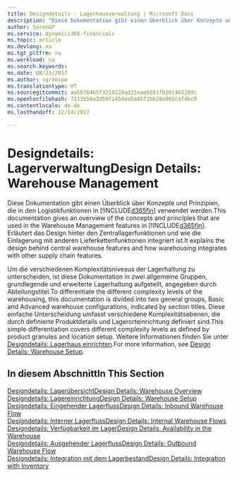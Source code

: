 ```yaml
---
title: Designdetails - Lagerhausverwaltung | Microsoft Docs
description: "Diese Dokumentation gibt einen Überblick über Konzepte und Prinzipien, die in den Logistikfunktionen in Dynamics 365."
author: SorenGP
ms.service: dynamics365-financials
ms.topic: article
ms.devlang: na
ms.tgt_pltfrm: na
ms.workload: na
ms.search.keywords: 
ms.date: 08/23/2017
ms.author: sgroespe
ms.translationtype: HT
ms.sourcegitcommit: aa56764b5f3210229ad21eae6891fb201462209c
ms.openlocfilehash: 7313558a3d59f1454ea5a45f1bb29e095caf4bc0
ms.contentlocale: de-de
ms.lasthandoff: 12/14/2017

---
```

# <a name="design-details-warehouse-management"></a><span data-ttu-id="05b2c-103">Designdetails: Lagerverwaltung</span><span class="sxs-lookup"><span data-stu-id="05b2c-103">Design Details: Warehouse Management</span></span>
<span data-ttu-id="05b2c-104">Diese Dokumentation gibt einen Überblick über Konzepte und Prinzipien, die in den Logistikfunktionen in [!INCLUDE[d365fin](includes/d365fin_md.md)] verwendet werden.</span><span class="sxs-lookup"><span data-stu-id="05b2c-104">This documentation gives an overview of the concepts and principles that are used in the Warehouse Management features in [!INCLUDE[d365fin](includes/d365fin_md.md)].</span></span> <span data-ttu-id="05b2c-105">Erläutert das Design hinter den Zentrallagerfunktionen und wie die Einlagerung mit anderen Lieferkettenfunktionen integriert ist.</span><span class="sxs-lookup"><span data-stu-id="05b2c-105">It explains the design behind central warehouse features and how warehousing integrates with other supply chain features.</span></span>  

<span data-ttu-id="05b2c-106">Um die verschiedenen Komplexitätsniveaus der Lagerhaltung zu unterscheiden, ist diese Dokumentation in zwei allgemeine Gruppen, grundlegende und erweiterte Lagerhaltung aufgeteilt, angegeben durch Abteilungstitel.</span><span class="sxs-lookup"><span data-stu-id="05b2c-106">To differentiate the different complexity levels of the warehousing, this documentation is divided into two general groups, Basic and Advanced warehouse configurations, indicated by section titles.</span></span> <span data-ttu-id="05b2c-107">Diese einfache Unterscheidung umfasst verschiedene Komplexitätsebenen, die durch definierte Produktdetails und Lagerorteinrichtung definiert sind.</span><span class="sxs-lookup"><span data-stu-id="05b2c-107">This simple differentiation covers different complexity levels as defined by product granules and location setup.</span></span> <span data-ttu-id="05b2c-108">Weitere Informationen finden Sie unter [Designdetails: Lagerhaus einrichten](design-details-warehouse-setup.md).</span><span class="sxs-lookup"><span data-stu-id="05b2c-108">For more information, see [Design Details: Warehouse Setup](design-details-warehouse-setup.md).</span></span>  

## <a name="in-this-section"></a><span data-ttu-id="05b2c-109">In diesem Abschnitt</span><span class="sxs-lookup"><span data-stu-id="05b2c-109">In This Section</span></span>  
[<span data-ttu-id="05b2c-110">Designdetails: Lagerübersicht</span><span class="sxs-lookup"><span data-stu-id="05b2c-110">Design Details: Warehouse Overview</span></span>](design-details-warehouse-overview.md)  
[<span data-ttu-id="05b2c-111">Designdetails: Lagereinrichtung</span><span class="sxs-lookup"><span data-stu-id="05b2c-111">Design Details: Warehouse Setup</span></span>](design-details-warehouse-setup.md)  
[<span data-ttu-id="05b2c-112">Designdetails: Eingehender Lagerfluss</span><span class="sxs-lookup"><span data-stu-id="05b2c-112">Design Details: Inbound Warehouse Flow</span></span>](design-details-inbound-warehouse-flow.md)  
[<span data-ttu-id="05b2c-113">Designdetails: Interner Lagerfluss</span><span class="sxs-lookup"><span data-stu-id="05b2c-113">Design Details: Internal Warehouse Flows</span></span>](design-details-internal-warehouse-flows.md)  
[<span data-ttu-id="05b2c-114">Designdetails: Verfügbarkeit im Lager</span><span class="sxs-lookup"><span data-stu-id="05b2c-114">Design Details: Availability in the Warehouse</span></span>](design-details-availability-in-the-warehouse.md)  
[<span data-ttu-id="05b2c-115">Designdetails: Ausgehender Lagerfluss</span><span class="sxs-lookup"><span data-stu-id="05b2c-115">Design Details: Outbound Warehouse Flow</span></span>](design-details-outbound-warehouse-flow.md)  
[<span data-ttu-id="05b2c-116">Designdetails: Integration mit dem Lagerbestand</span><span class="sxs-lookup"><span data-stu-id="05b2c-116">Design Details: Integration with Inventory</span></span>](design-details-integration-with-inventory.md)

